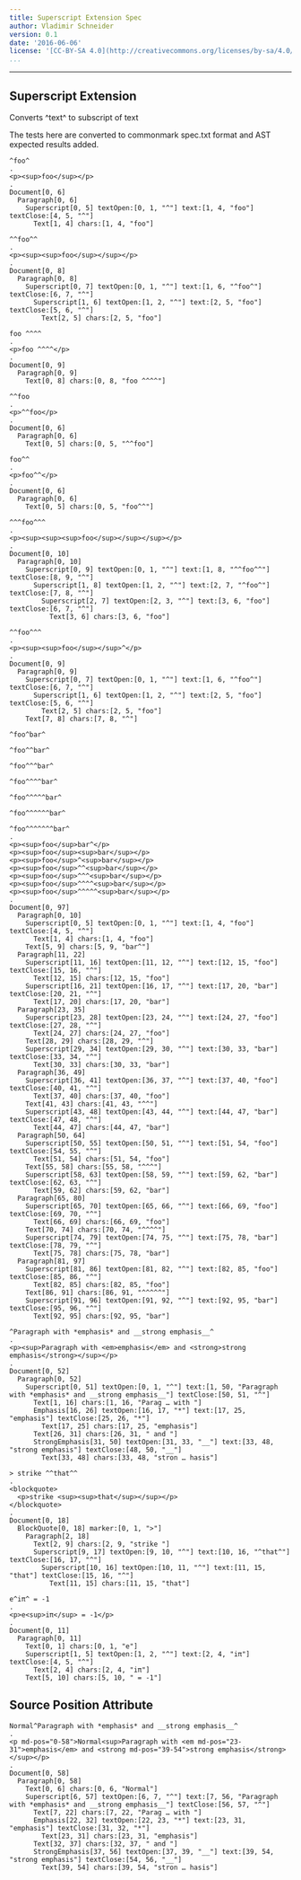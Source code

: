 ```yaml
---
title: Superscript Extension Spec
author: Vladimir Schneider
version: 0.1
date: '2016-06-06'
license: '[CC-BY-SA 4.0](http://creativecommons.org/licenses/by-sa/4.0/)'
...
```


---

## Superscript Extension

Converts ^text^ to subscript of text

The tests here are converted to commonmark spec.txt format and AST expected results added.

```````````````````````````````` example Superscript Extension: 1
^foo^
.
<p><sup>foo</sup></p>
.
Document[0, 6]
  Paragraph[0, 6]
    Superscript[0, 5] textOpen:[0, 1, "^"] text:[1, 4, "foo"] textClose:[4, 5, "^"]
      Text[1, 4] chars:[1, 4, "foo"]
````````````````````````````````


```````````````````````````````` example Superscript Extension: 2
^^foo^^
.
<p><sup><sup>foo</sup></sup></p>
.
Document[0, 8]
  Paragraph[0, 8]
    Superscript[0, 7] textOpen:[0, 1, "^"] text:[1, 6, "^foo^"] textClose:[6, 7, "^"]
      Superscript[1, 6] textOpen:[1, 2, "^"] text:[2, 5, "foo"] textClose:[5, 6, "^"]
        Text[2, 5] chars:[2, 5, "foo"]
````````````````````````````````


```````````````````````````````` example Superscript Extension: 3
foo ^^^^
.
<p>foo ^^^^</p>
.
Document[0, 9]
  Paragraph[0, 9]
    Text[0, 8] chars:[0, 8, "foo ^^^^"]
````````````````````````````````


```````````````````````````````` example Superscript Extension: 4
^^foo
.
<p>^^foo</p>
.
Document[0, 6]
  Paragraph[0, 6]
    Text[0, 5] chars:[0, 5, "^^foo"]
````````````````````````````````


```````````````````````````````` example Superscript Extension: 5
foo^^
.
<p>foo^^</p>
.
Document[0, 6]
  Paragraph[0, 6]
    Text[0, 5] chars:[0, 5, "foo^^"]
````````````````````````````````


```````````````````````````````` example Superscript Extension: 6
^^^foo^^^
.
<p><sup><sup><sup>foo</sup></sup></sup></p>
.
Document[0, 10]
  Paragraph[0, 10]
    Superscript[0, 9] textOpen:[0, 1, "^"] text:[1, 8, "^^foo^^"] textClose:[8, 9, "^"]
      Superscript[1, 8] textOpen:[1, 2, "^"] text:[2, 7, "^foo^"] textClose:[7, 8, "^"]
        Superscript[2, 7] textOpen:[2, 3, "^"] text:[3, 6, "foo"] textClose:[6, 7, "^"]
          Text[3, 6] chars:[3, 6, "foo"]
````````````````````````````````


```````````````````````````````` example Superscript Extension: 7
^^foo^^^
.
<p><sup><sup>foo</sup></sup>^</p>
.
Document[0, 9]
  Paragraph[0, 9]
    Superscript[0, 7] textOpen:[0, 1, "^"] text:[1, 6, "^foo^"] textClose:[6, 7, "^"]
      Superscript[1, 6] textOpen:[1, 2, "^"] text:[2, 5, "foo"] textClose:[5, 6, "^"]
        Text[2, 5] chars:[2, 5, "foo"]
    Text[7, 8] chars:[7, 8, "^"]
````````````````````````````````


```````````````````````````````` example Superscript Extension: 8
^foo^bar^

^foo^^bar^

^foo^^^bar^

^foo^^^^bar^

^foo^^^^^bar^

^foo^^^^^^bar^

^foo^^^^^^^bar^
.
<p><sup>foo</sup>bar^</p>
<p><sup>foo</sup><sup>bar</sup></p>
<p><sup>foo</sup>^<sup>bar</sup></p>
<p><sup>foo</sup>^^<sup>bar</sup></p>
<p><sup>foo</sup>^^^<sup>bar</sup></p>
<p><sup>foo</sup>^^^^<sup>bar</sup></p>
<p><sup>foo</sup>^^^^^<sup>bar</sup></p>
.
Document[0, 97]
  Paragraph[0, 10]
    Superscript[0, 5] textOpen:[0, 1, "^"] text:[1, 4, "foo"] textClose:[4, 5, "^"]
      Text[1, 4] chars:[1, 4, "foo"]
    Text[5, 9] chars:[5, 9, "bar^"]
  Paragraph[11, 22]
    Superscript[11, 16] textOpen:[11, 12, "^"] text:[12, 15, "foo"] textClose:[15, 16, "^"]
      Text[12, 15] chars:[12, 15, "foo"]
    Superscript[16, 21] textOpen:[16, 17, "^"] text:[17, 20, "bar"] textClose:[20, 21, "^"]
      Text[17, 20] chars:[17, 20, "bar"]
  Paragraph[23, 35]
    Superscript[23, 28] textOpen:[23, 24, "^"] text:[24, 27, "foo"] textClose:[27, 28, "^"]
      Text[24, 27] chars:[24, 27, "foo"]
    Text[28, 29] chars:[28, 29, "^"]
    Superscript[29, 34] textOpen:[29, 30, "^"] text:[30, 33, "bar"] textClose:[33, 34, "^"]
      Text[30, 33] chars:[30, 33, "bar"]
  Paragraph[36, 49]
    Superscript[36, 41] textOpen:[36, 37, "^"] text:[37, 40, "foo"] textClose:[40, 41, "^"]
      Text[37, 40] chars:[37, 40, "foo"]
    Text[41, 43] chars:[41, 43, "^^"]
    Superscript[43, 48] textOpen:[43, 44, "^"] text:[44, 47, "bar"] textClose:[47, 48, "^"]
      Text[44, 47] chars:[44, 47, "bar"]
  Paragraph[50, 64]
    Superscript[50, 55] textOpen:[50, 51, "^"] text:[51, 54, "foo"] textClose:[54, 55, "^"]
      Text[51, 54] chars:[51, 54, "foo"]
    Text[55, 58] chars:[55, 58, "^^^"]
    Superscript[58, 63] textOpen:[58, 59, "^"] text:[59, 62, "bar"] textClose:[62, 63, "^"]
      Text[59, 62] chars:[59, 62, "bar"]
  Paragraph[65, 80]
    Superscript[65, 70] textOpen:[65, 66, "^"] text:[66, 69, "foo"] textClose:[69, 70, "^"]
      Text[66, 69] chars:[66, 69, "foo"]
    Text[70, 74] chars:[70, 74, "^^^^"]
    Superscript[74, 79] textOpen:[74, 75, "^"] text:[75, 78, "bar"] textClose:[78, 79, "^"]
      Text[75, 78] chars:[75, 78, "bar"]
  Paragraph[81, 97]
    Superscript[81, 86] textOpen:[81, 82, "^"] text:[82, 85, "foo"] textClose:[85, 86, "^"]
      Text[82, 85] chars:[82, 85, "foo"]
    Text[86, 91] chars:[86, 91, "^^^^^"]
    Superscript[91, 96] textOpen:[91, 92, "^"] text:[92, 95, "bar"] textClose:[95, 96, "^"]
      Text[92, 95] chars:[92, 95, "bar"]
````````````````````````````````


```````````````````````````````` example Superscript Extension: 9
^Paragraph with *emphasis* and __strong emphasis__^
.
<p><sup>Paragraph with <em>emphasis</em> and <strong>strong emphasis</strong></sup></p>
.
Document[0, 52]
  Paragraph[0, 52]
    Superscript[0, 51] textOpen:[0, 1, "^"] text:[1, 50, "Paragraph with *emphasis* and __strong emphasis__"] textClose:[50, 51, "^"]
      Text[1, 16] chars:[1, 16, "Parag … with "]
      Emphasis[16, 26] textOpen:[16, 17, "*"] text:[17, 25, "emphasis"] textClose:[25, 26, "*"]
        Text[17, 25] chars:[17, 25, "emphasis"]
      Text[26, 31] chars:[26, 31, " and "]
      StrongEmphasis[31, 50] textOpen:[31, 33, "__"] text:[33, 48, "strong emphasis"] textClose:[48, 50, "__"]
        Text[33, 48] chars:[33, 48, "stron … hasis"]
````````````````````````````````


```````````````````````````````` example Superscript Extension: 10
> strike ^^that^^
.
<blockquote>
  <p>strike <sup><sup>that</sup></sup></p>
</blockquote>
.
Document[0, 18]
  BlockQuote[0, 18] marker:[0, 1, ">"]
    Paragraph[2, 18]
      Text[2, 9] chars:[2, 9, "strike "]
      Superscript[9, 17] textOpen:[9, 10, "^"] text:[10, 16, "^that^"] textClose:[16, 17, "^"]
        Superscript[10, 16] textOpen:[10, 11, "^"] text:[11, 15, "that"] textClose:[15, 16, "^"]
          Text[11, 15] chars:[11, 15, "that"]
````````````````````````````````


```````````````````````````````` example Superscript Extension: 11
e^iπ^ = -1
.
<p>e<sup>iπ</sup> = -1</p>
.
Document[0, 11]
  Paragraph[0, 11]
    Text[0, 1] chars:[0, 1, "e"]
    Superscript[1, 5] textOpen:[1, 2, "^"] text:[2, 4, "iπ"] textClose:[4, 5, "^"]
      Text[2, 4] chars:[2, 4, "iπ"]
    Text[5, 10] chars:[5, 10, " = -1"]
````````````````````````````````


## Source Position Attribute

```````````````````````````````` example(Source Position Attribute: 1) options(src-pos)
Normal^Paragraph with *emphasis* and __strong emphasis__^
.
<p md-pos="0-58">Normal<sup>Paragraph with <em md-pos="23-31">emphasis</em> and <strong md-pos="39-54">strong emphasis</strong></sup></p>
.
Document[0, 58]
  Paragraph[0, 58]
    Text[0, 6] chars:[0, 6, "Normal"]
    Superscript[6, 57] textOpen:[6, 7, "^"] text:[7, 56, "Paragraph with *emphasis* and __strong emphasis__"] textClose:[56, 57, "^"]
      Text[7, 22] chars:[7, 22, "Parag … with "]
      Emphasis[22, 32] textOpen:[22, 23, "*"] text:[23, 31, "emphasis"] textClose:[31, 32, "*"]
        Text[23, 31] chars:[23, 31, "emphasis"]
      Text[32, 37] chars:[32, 37, " and "]
      StrongEmphasis[37, 56] textOpen:[37, 39, "__"] text:[39, 54, "strong emphasis"] textClose:[54, 56, "__"]
        Text[39, 54] chars:[39, 54, "stron … hasis"]
````````````````````````````````


